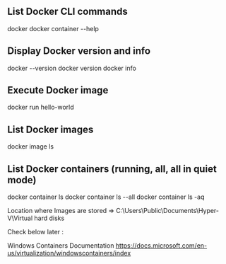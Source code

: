 ## List Docker CLI commands
docker
docker container --help

## Display Docker version and info
docker --version
docker version
docker info

## Execute Docker image
docker run hello-world

## List Docker images
docker image ls

## List Docker containers (running, all, all in quiet mode)
docker container ls
docker container ls --all
docker container ls -aq

Location where Images are stored => C:\Users\Public\Documents\Hyper-V\Virtual hard disks





Check below later :

Windows Containers Documentation
https://docs.microsoft.com/en-us/virtualization/windowscontainers/index

